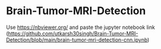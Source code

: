 # Brain-Tumor-MRI-Detection

Use https://nbviewer.org/ and paste the jupyter notebook link (https://github.com/utkarsh30singh/Brain-Tumor-MRI-Detection/blob/main/brain-tumor-mri-detection-cnn.ipynb)
